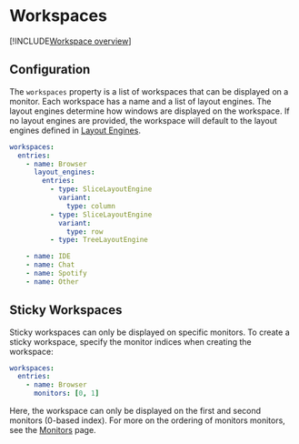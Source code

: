 # Workspaces

[!INCLUDE[Workspace overview](../../_includes/core/workspace-overview.md)]

## Configuration

The `workspaces` property is a list of workspaces that can be displayed on a monitor. Each workspace has a name and a list of layout engines. The layout engines determine how windows are displayed on the workspace. If no layout engines are provided, the workspace will default to the layout engines defined in [Layout Engines](layout-engines.md).

```yaml
workspaces:
  entries:
    - name: Browser
      layout_engines:
        entries:
          - type: SliceLayoutEngine
            variant:
              type: column
          - type: SliceLayoutEngine
            variant:
              type: row
          - type: TreeLayoutEngine

    - name: IDE
    - name: Chat
    - name: Spotify
    - name: Other
```

## Sticky Workspaces

Sticky workspaces can only be displayed on specific monitors. To create a sticky workspace, specify the monitor indices when creating the workspace:

```yaml
workspaces:
  entries:
    - name: Browser
      monitors: [0, 1]
```

Here, the workspace can only be displayed on the first and second monitors (0-based index). For more on the ordering of monitors monitors, see the [Monitors](monitors.md) page.
